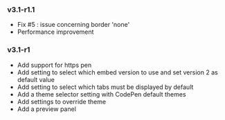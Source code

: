 ### v3.1-r1.1

* Fix #5 : issue concerning border 'none' 
* Performance improvement

### v3.1-r1

* Add support for https pen
* Add setting to select which embed version to use and set version 2 as default value
* Add setting to select which tabs must be displayed by default
* Add a theme selector setting with CodePen default themes
* Add settings to override theme
* Add a preview panel